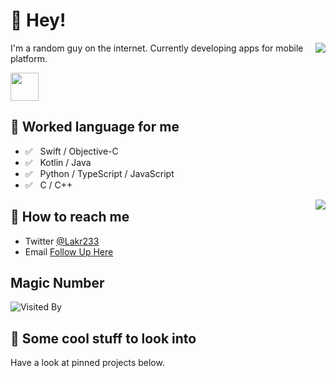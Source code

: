[//]: # (这个页面的布局很好，需要参考)

[//]: # (这个页面的布局很好，需要参考)

[//]: # (这个页面的布局很好，需要参考)

# 👋 Hey!

<img align="right" src="https://github-readme-stats.vercel.app/api?username=Lakr233&show_icons=true&icon_color=0366d6&text_color=24292e&bg_color=ffffff&hide_title=true" />

I'm a random guy on the internet. Currently developing apps for mobile platform.

<a href="https://endsoftwarepatents.org/innovating-without-patents"><img style="height: 45px;" src="https://static.fsf.org/nosvn/esp/logos/patent-free.svg"></a>

## 💬 Worked language for me

- ✅ ⁠ ⁢⁣⁡⁠ ⁢⁣⁡Swift / Objective-C
- ✅ ⁠ ⁢⁣⁡⁠ ⁢⁣⁡Kotlin / Java
- ✅ ⁠ ⁢⁣⁡⁠ ⁢⁣⁡Python / TypeScript / JavaScript
- ✅ ⁠ ⁢⁣⁡⁠ ⁢⁣⁡C / C++

<img align="right" src="https://github-readme-stats.vercel.app/api/top-langs/?username=Lakr233&layout=compact"/>

## 📮 How to reach me

- Twitter [@Lakr233](https://twitter.com/Lakr233)
- Email [Follow Up Here](mailto:launchctl@outlook.com)

## Magic Number

![Visited By](https://count.getloli.com/get/@Lakr233?theme=gelbooru)

## 👀 Some cool stuff to look into

Have a look at pinned projects below.

